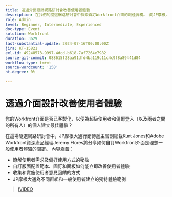 ```yaml
---
title: 透過介面設計網路研討會改善使用者體驗
description: 在我們的隨選網路研討會中探索自訂Workfront介面的最佳實務。 向JP摩根大通和Adobe Workfront專家學習如何使用版面配置範本、圖釘、展示板和收集使用者意見反應來最佳化使用者體驗。
role: Admin
level: Beginner, Intermediate, Experienced
doc-type: Event
solution: Workfront
duration: 3629
last-substantial-update: 2024-07-16T00:00:00Z
jira: KT-15821
exl-id: 49248573-9997-4dcd-b618-7af7264e7982
source-git-commit: 088615f28aa91dfd4ba119c11c4c9f8a89441d84
workflow-type: tm+mt
source-wordcount: '158'
ht-degree: 0%

---
```


# 透過介面設計改善使用者體驗

您的Workfront介面是否已客製化，以便為超級使用者和偶爾登入（以及兩者之間的所有人）的個人建立最佳體驗？

在這場隨選網路研討會中，JP摩根大通行銷傳遞主管副總裁Kurt Jones和Adobe Workfront資深產品經理Jeremy Flores將分享如何自訂Workfront介面是理想一般使用者體驗的關鍵。 內容涵蓋：

* 瞭解使用者需求及偏好使用方式的秘訣
* 自訂版面配置範本、圖釘和面板如何能立即改善使用者體驗
* 收集和實施使用者意見回饋的方式
* JP摩根大通為不同群組和一般使用者建立的獨特體驗範例

>[!VIDEO](https://video.tv.adobe.com/v/3431015/?learn=on)
